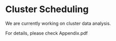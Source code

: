 # Cluster Scheduling


We are currently working on cluster data analysis.

For details, please check Appendix.pdf

